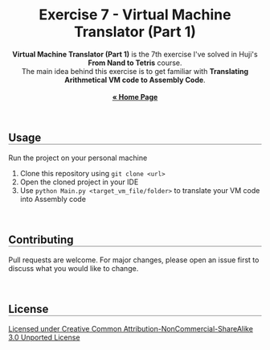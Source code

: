 <div align="center">
  <h1 align="center" style="border-bottom: none"><b>Exercise 7</b> - Virtual Machine Translator (Part 1)</h1>

  <p align="center">
    <b>Virtual Machine Translator (Part 1)</b> is the 7th exercise I've solved in Huji's <b>From Nand to Tetris</b> course.
    <br>
    The main idea behind this exercise is to get familiar with <b>Translating Arithmetical VM code to Assembly Code</b>.
    <br>
    <br>
    <a href="https://github.com/LielAmar/Nand2Tetris"><strong>« Home Page</strong></a>
    <br>
  </p>
</div>

<br>

<div align="left">
  <h2 align="left" style="border-bottom: 1px solid gray">Usage</h2>

  <p>Run the project on your personal machine</p>
  <ol align="left">
    <li>Clone this repository using <code>git clone &lt;url&gt;</code></li>
    <li>Open the cloned project in your IDE</li>
    <li>Use <code>python Main.py &lt;target_vm_file/folder&gt;</code> to translate your VM code into Assembly code</li>
  </ol>
</div>

<br>

<div align="left">
  <h2 align="left" style="border-bottom: 1px solid gray">Contributing</h2>

  <p align="left">
    Pull requests are welcome. For major changes, please open an issue first to discuss what you would like to change.
  </p>
</div>

<br>

<div align="left">
  <h2 align="left" style="border-bottom: 1px solid gray">License</h2>

  <p align="left">
    <a href="https://creativecommons.org/licenses/by-nc-sa/3.0/">Licensed under Creative Common Attribution-NonCommercial-ShareAlike 3.0 Unported License</a>
  </p>
</div>
